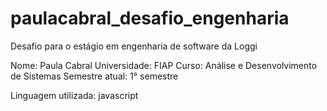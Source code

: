 # paulacabral_desafio_engenharia
Desafio para o estágio em engenharia de software da Loggi

 Nome: Paula Cabral
 Universidade: FIAP 
 Curso: Análise e Desenvolvimento de Sistemas
 Semestre atual: 1° semestre 

 Linguagem utilizada: javascript